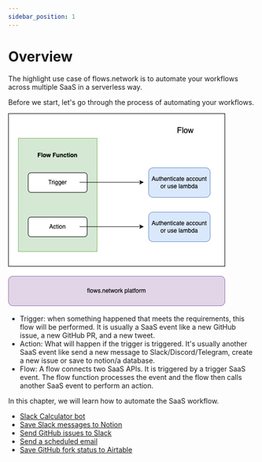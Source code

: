 ```yaml
---
sidebar_position: 1
---
```


# Overview

The highlight use case of flows.network is to automate your workflows across multiple SaaS in a serverless way. 

Before we start, let's go through the process of automating your workflows.

![](flows_network.png)

* Trigger: when something happened that meets the requirements, this flow will be performed. It is usually a SaaS event like a new GitHub issue, a new GitHub PR, and a new tweet. 
* Action: What will happen if the trigger is triggered. It's usually another SaaS event like send a new message to Slack/Discord/Telegram, create a new issue or save to notion/a database.
* Flow: A flow connects two SaaS APIs. It is triggered by a trigger SaaS event. The flow function processes the event and the flow then calls another SaaS event to perform an action.

In this chapter, we will learn how to automate the SaaS workflow.

* [Slack Calculator bot](slack.md)
* [Save Slack messages to Notion](slack-notion.md)
* [Send GitHub issues to Slack](github.md)
* [Send a scheduled email](sendgrid.md)
* [Save GitHub fork status to Airtable](airtable.md)







